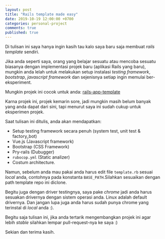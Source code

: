 ```yaml
---
layout: post
title: "Rails template made easy"
date: 2019-10-19 12:00:00 +0700
categories: personal-project
comments: true
published: true
---
```


Di tulisan ini saya hanya ingin kasih tau kalo saya baru saja membuat *rails template* sendiri.

Jika anda seperti saya, orang yang belajar sesuatu atau mencoba sesuatu biasanya dengan implementasi projek baru (aplikasi Rails yang baru), mungkin anda lelah untuk melakukan setup instalasi *testing framework*, *bootstrap*, *javascript framework* dan sejenisnya setiap ingin memulai ber-eksperiment.

Mungkin projek ini cocok untuk anda: [rails-app-template](https://github.com/sugar-for-pirate-king/rails-app-template)

Karna projek ini, projek kemarin sore, jadi mungkin masih belum banyak yang anda dapat dari sini, tapi menurut saya ini sudah cukup untuk eksperimen projek.

Saat tulisan ini ditulis, anda akan mendapatkan:
- Setup testing framework secara penuh (system test, unit test & factory_bot)
- Vue.js (Javascript framework)
- Bootstrap (CSS Framework)
- Pry-rails (Dubugger)
- `rubocop.yml` (Static analizer)
- Costum architecture.

Namun, sebelum anda mau pakai anda harus edit file `template.rb` sesuai *local* anda, contohnya pada konstanta `BASE_PATH`.Silahkan sesuaikan dengan path template repo ini diclone.

Begitu juga dengan driver testingnya, saya pake *chrome* jadi anda harus sesuakan drivernya dengan sistem operasi anda. Linux adalah default drivernya. Dan jangan lupa juga anda harus sudah punya chrome yang terinstal di *local* anda :).

Begitu saja tulisan ini, jika anda tertarik mengembangkan projek ini agar lebih *stable* silahkan lempar pull-request-nya ke saya :)

Sekian dan terima kasih.

